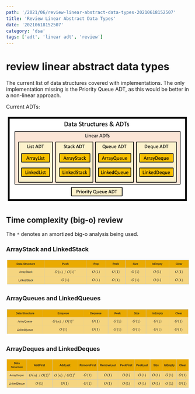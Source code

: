 ```yaml
---
path: '/2021/06/review-linear-abstract-data-types-20210618152507'
title: 'Review Linear Abstract Data Types'
date: '20210618152507'
category: 'dsa'
tags: ['adt', 'linear adt', 'review']
---
```


# review linear abstract data types
The current list of data structures covered with implementations. The only
implementation missing is the Priority Queue ADT, as this would be better in a
non-linear approach.

Current ADTs:


![A diagram with the currently covered ADT list](./20210618152601-img-1.png)


## Time complexity (big-o) review
The `*` denotes an amortized big-o analysis being used.

### ArrayStack and LinkedStack

![ArrayStack and LinkedStack big-o](./20210618152807-img-2.png)

### ArrayQueues and LinkedQueues

![ArrayQueue and LinkedQueue big-o](./20210618152817-img-3.png)

### ArrayDeques and LinkedDeques

![ArrayDeques and LinkedDeques big-o](./20210618152824-img-4.png)

